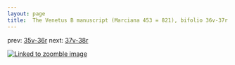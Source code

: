 ```yaml
---
layout: page
title:  The Venetus B manuscript (Marciana 453 = 821), bifolio 36v-37r
---
```


prev: [35v-36r](../35v-36r/) next: [37v-38r](../37v-38r/)



[![Linked to zoomble image](http://www.homermultitext.org/iipsrv?IIIF=/project/homer/pyramidal/deepzoom/hmt/vbbifolio/v1/vb_36v_37r.tif/full/2000,/0/default.jpg)](http://www.homermultitext.org/ict2/?urn=urn:cite2:hmt:vbbifolio.v1:vb_36v_37r)

